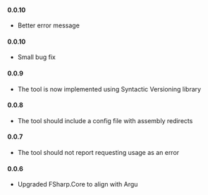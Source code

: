 #### 0.0.10
* Better error message
#### 0.0.10
* Small bug fix
#### 0.0.9
* The tool is now implemented using Syntactic Versioning library 
#### 0.0.8
* The tool should include a config file with assembly redirects 
#### 0.0.7
* The tool should not report requesting usage as an error 
#### 0.0.6 
* Upgraded FSharp.Core to align with Argu
